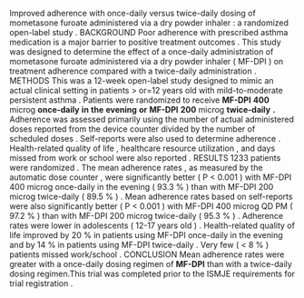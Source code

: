 Improved adherence with once-daily versus twice-daily dosing of mometasone furoate administered via a dry powder inhaler : a randomized open-label study . BACKGROUND Poor adherence with prescribed asthma medication is a major barrier to positive treatment outcomes . This study was designed to determine the effect of a once-daily administration of mometasone furoate administered via a dry powder inhaler ( MF-DPI ) on treatment adherence compared with a twice-daily administration . METHODS This was a 12-week open-label study designed to mimic an actual clinical setting in patients > or=12 years old with mild-to-moderate persistent asthma . Patients were randomized to receive **MF-DPI** **400** microg **once-daily** **in** **the** **evening** **or** **MF-DPI** **200** microg **twice-daily** **.** Adherence was assessed primarily using the number of actual administered doses reported from the device counter divided by the number of scheduled doses . Self-reports were also used to determine adherence . Health-related quality of life , healthcare resource utilization , and days missed from work or school were also reported . RESULTS 1233 patients were randomized . The mean adherence rates , as measured by the automatic dose counter , were significantly better ( P < 0.001 ) with MF-DPI 400 microg once-daily in the evening ( 93.3 % ) than with MF-DPI 200 microg twice-daily ( 89.5 % ) . Mean adherence rates based on self-reports were also significantly better ( P < 0.001 ) with MF-DPI 400 microg QD PM ( 97.2 % ) than with MF-DPI 200 microg twice-daily ( 95.3 % ) . Adherence rates were lower in adolescents ( 12-17 years old ) . Health-related quality of life improved by 20 % in patients using MF-DPI once-daily in the evening and by 14 % in patients using MF-DPI twice-daily . Very few ( < 8 % ) patients missed work/school . CONCLUSION Mean adherence rates were greater with a once-daily dosing regimen of **MF-DPI** than with a twice-daily dosing regimen.This trial was completed prior to the ISMJE requirements for trial registration . 